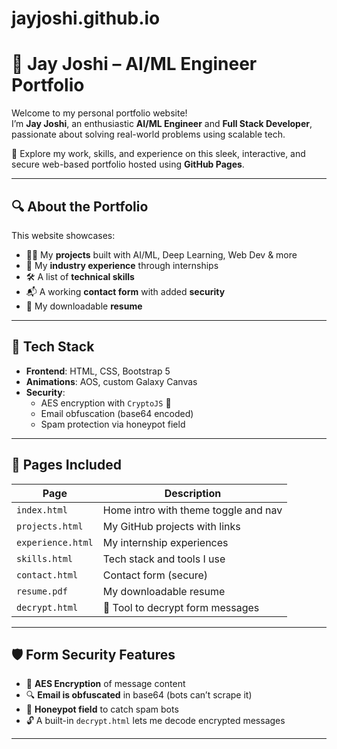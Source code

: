 # jayjoshi.github.io

# 🌌 Jay Joshi – AI/ML Engineer Portfolio

Welcome to my personal portfolio website!  
I’m **Jay Joshi**, an enthusiastic **AI/ML Engineer** and **Full Stack Developer**, passionate about solving real-world problems using scalable tech.

🚀 Explore my work, skills, and experience on this sleek, interactive, and secure web-based portfolio hosted using **GitHub Pages**.

---

## 🔍 About the Portfolio

This website showcases:
- 👨‍💻 My **projects** built with AI/ML, Deep Learning, Web Dev & more
- 💼 My **industry experience** through internships
- 🛠 A list of **technical skills**
- 📬 A working **contact form** with added **security**
- 📄 My downloadable **resume**

---

## 🧠 Tech Stack

- **Frontend**: HTML, CSS, Bootstrap 5
- **Animations**: AOS, custom Galaxy Canvas
- **Security**:
  - AES encryption with `CryptoJS` 🔐
  - Email obfuscation (base64 encoded)
  - Spam protection via honeypot field

---

## 📁 Pages Included

| Page         | Description                          |
|--------------|--------------------------------------|
| `index.html` | Home intro with theme toggle and nav |
| `projects.html` | My GitHub projects with links     |
| `experience.html` | My internship experiences       |
| `skills.html` | Tech stack and tools I use          |
| `contact.html` | Contact form (secure)              |
| `resume.pdf` | My downloadable resume               |
| `decrypt.html` | 🔐 Tool to decrypt form messages   |

---

## 🛡️ Form Security Features

- 🔐 **AES Encryption** of message content
- 🔍 **Email is obfuscated** in base64 (bots can’t scrape it)
- 🐞 **Honeypot field** to catch spam bots
- 🔓 A built-in `decrypt.html` lets me decode encrypted messages


---


